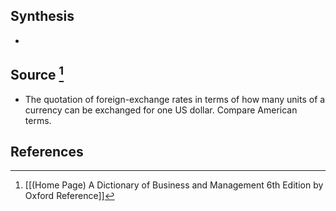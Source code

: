 ## Synthesis
- 
## Source [^1]
- The quotation of foreign-exchange rates in terms of how many units of a currency can be exchanged for one US dollar. Compare American terms.
## References

[^1]: [[(Home Page) A Dictionary of Business and Management 6th Edition by Oxford Reference]]